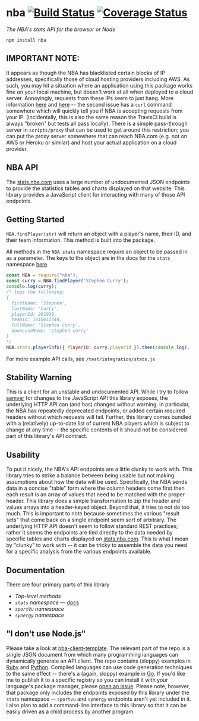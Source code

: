 # nba [![Build Status](https://travis-ci.org/bttmly/nba.svg?branch=master)](https://travis-ci.org/bttmly/nba) [![Coverage Status](https://coveralls.io/repos/bttmly/nba/badge.svg?branch=master&service=github)](https://coveralls.io/github/bttmly/nba?branch=master)
*The NBA's stats API for the browser or Node*

`npm install nba`

## IMPORTANT NOTE:
It appears as though the NBA has blacklisted certain blocks of IP addresses, specifically those of cloud hosting providers including AWS. As such, you may hit a situation where an application using this package works fine on your local machine, but doesn't work at all when deployed to a cloud server. Annoyingly, requests from these IPs seem to just hang. More information [here](https://github.com/bttmly/nba/issues/41) and [here](https://github.com/seemethere/nba_py/issues/88) -- the second issue has a `curl` command somewhere which will quickly tell you if NBA is accepting requests from your IP. (Incidentally, this is also the same reason the TravisCI build is always "broken" but tests all pass locally). There is a simple pass-through server in `scripts/proxy` that can be used to get around this restriction; you can put the proxy server somewhere that can reach NBA.com (e.g. not on AWS or Heroku or similar) and host your actual application on a cloud provider.

## NBA API
The [stats.nba.com](https://stats.nba.com) uses a large number of undocumented JSON endpoints to provide the statistics tables and charts displayed on that website. This library provides a JavaScript client for interacting with many of those API endpoints.

## Getting Started

`NBA.findPlayer(str)` will return an object with a player's name, their ID, and their team information. This method is built into the package.

All methods in the `NBA.stats` namespace require an object to be passed in as a parameter. The keys to the object are in the docs for the `stats` namespace [here](doc/stats.md)

```js
const NBA = require("nba");
const curry = NBA.findPlayer('Stephen Curry');
console.log(curry);
/* logs the following:
{
  firstName: 'Stephen',
  lastName: 'Curry',
  playerId: 201939,
  teamId: 1610612744,
  fullName: 'Stephen Curry',
  downcaseName: 'stephen curry'
}
*/
NBA.stats.playerInfo({ PlayerID: curry.playerId }).then(console.log);
```

For more example API calls, see `/test/integration/stats.js`

## Stability Warning
This is a client for an unstable and undocumented API. While I try to follow [semver](http://semver.org/) for changes to the JavaScript API this library exposes, the underlying HTTP API can (and has) changed without warning. In particular, the NBA has repeatedly deprecated endpoints, or added certain required headers without which requests will fail. Further, this library comes bundled with a (relatively) up-to-date list of current NBA players which is subject to change at any time -- the specific contents of it should not be considered part of this library's API contract.

## Usability
To put it nicely, the NBA's API endpoints are a little clunky to work with. This library tries to strike a balance between being usable but not making assumptions about how the data will be used. Specifically, the NBA sends data in a concise "table" form where the column headers come first then each result is an array of values that need to be matched with the proper header. This library does a simple transformation to zip the header and values arrays into a header-keyed object. Beyond that, it tries to not do too much. This is important to note because sometimes the various "result sets" that come back on a single endpoint seem sort of arbitrary. The underlying HTTP API doesn't seem to follow standard REST practices; rather it seems the endpoints are tied directly to the data needed by specific tables and charts displayed on [stats.nba.com](). This is what I mean by "clunky" to work with -- it can be tricky to assemble the data you need for a specific analysis from the various endpoints available.

## Documentation
There are four primary parts of this library
- *Top-level methods*
- *`stats` namespace* &mdash; [docs](https://github.com/bttmly/nba/blob/master/doc/stats.md)
- *`sportVu` namespace*
- *`synergy` namespace*

## "I don't use Node.js"
Please take a look at [nba-client-template](http://github.com/bttmly/nba-client-template). The relevant part of the repo is a single JSON document from which many programming languages can dynamically generate an API client. The repo contains (sloppy) examples in [Ruby](https://github.com/bttmly/nba-client-template/blob/master/example-clients/simple-client.rb) and [Python](https://github.com/bttmly/nba-client-template/blob/master/example-clients/simple-client.py). Compiled languages can use code generation techniques to the same effect -- there's a (again, sloppy) example in [Go](https://github.com/bttmly/nba-client-template/tree/master/example-clients/golang). If you'd like me to publish it to a specific registry so you can install it with your language's package manager, please [open an issue](http://github.com/bttmly/nba-client-template/issues). Please note, however, that package only includes  the endpoints exposed by this library under the `stats` namespace -- `sportvu` and `synergy` endpoints aren't yet included in it. I also plan to add a command-line interface to this library so that it can be easily driven as a child process by another program.

##
